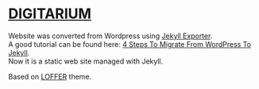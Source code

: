 # [DIGITARIUM](https://digitarium.ml)

Website was converted from Wordpress using [Jekyll Exporter](https://wordpress.org/plugins/jekyll-exporter/).  
A good tutorial can be found here: [4 Steps To Migrate From WordPress To Jekyll](https://blog.webjeda.com/wordpress-to-jekyll-migration/).  
Now it is a static web site managed with Jekyll.
 
Based on [LOFFER](https://fromendworld.github.io/LOFFER/) theme.
